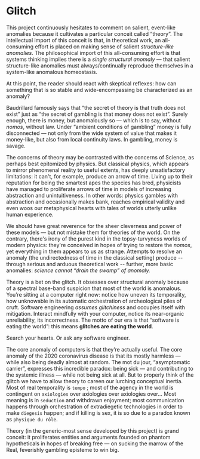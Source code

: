 # Glitch

This project continuously hesitates to comment on salient, event-like anomalies because it cultivates a particular conceit called “theory”. The intellectual import of this conceit is that, in theoretical work, an all-consuming effort is placed on making sense of salient *structure-like anomalies*. The philosophical import of this all-consuming effort is that systems thinking implies there is a *single structural anomaly* — that salient structure-like anomalies must always/continually reproduce themselves in a system-like anomalous homeostasis.

At this point, the reader should react with skeptical reflexes: how can something that is so stable and wide-encompassing be characterized as an anomaly?

Baudrillard famously says that “the secret of theory is that truth does not exist” just as “the secret of gambling is that money does not exist”. Surely enough, there is money, but anomalously so — which is to say, without *nomos*, without law. Under “ambient conditions of gambling” money is fully disconnected — not only from the wide system of value that makes it money-like, but also from local continuity laws. In gambling, money is savage.

The concerns of theory may be contrasted with the concerns of Science, as perhaps best epitomized by physics. But classical physics, which appears to mirror phenomenal reality to useful extents, has deeply unsatisfactory limitations: it can't, for example, produce an arrow of time. Living up to their reputation for being the smartest apes the species has bred, physicists have managed to proliferate arrows of time in models of increasing abstraction and unintuitiveness. In other words: physics gambles with abstraction and occasionally makes bank, reaches empirical validity and even woos our metaphysical hearts with tales of worlds utterly unlike human experience. 

We should have great reverence for the sheer cleverness and power of these models — but not mistake them for theories of the world. On the contrary, there's irony of the purest kind in the topsy-turvyness worlds of modern physics: they're conceived in hopes of  trying to restore the *nomos*, yet everything in them appears to us as strange. Attempts to resolve an anomaly (the undirectedness of time in the classical setting) produce -- through serious and arduous theoretical work -- further, more basic anomalies: *science cannot “drain the swamp” of anomaly.*

Theory is a bet on the glitch. It obsesses over structural anomaly because of a spectral base-band suspicion that most of the world is anomalous.  You’re sitting at a computer right now: notice how uneven its temporality, how unknowable in its automatic orchestration of archeological piles of cruft. Software engineering *assumes glitchiness* and occupies itself with mitigation. Interact mindfully with your computer, notice its near-organic unreliability, its incorrectness. The motto of our era is that “software is eating the world”: this means **glitches are eating the world**. 

Search your hearts. Or ask any software engineer.

The core anomaly of computers is that they’re actually useful. The core anomaly of the 2020 coronavirus disease is that its mostly harmless — while also being deadly almost at random. The mot du jour, “asymptomatic carrier”, expresses this incredible paradox: being sick — and contributing to the systemic illness — while not being sick at all. But to properly think of the glitch we have to allow theory to careen our lurching conceptual inertia. Most of real temporality is  `tempo` ; most of the agency in the world is contingent on `axiologies` over axiologies over axiologies over… Most meaning is in `seduction` and withdrawn enjoyment; most communication happens through orchestration of extradiegetic technologies in order to make `diegesis` happen; and if killing is sex, it is so due to a paradox known as `physique du rôle`.

Theory (in the generic-most sense developed by this project) is grand conceit: it proliferates entities and arguments founded on phantom hypotheticals in hopes of breaking free — on sucking the marrow of the Real, feverishly gambling episteme to win big.
